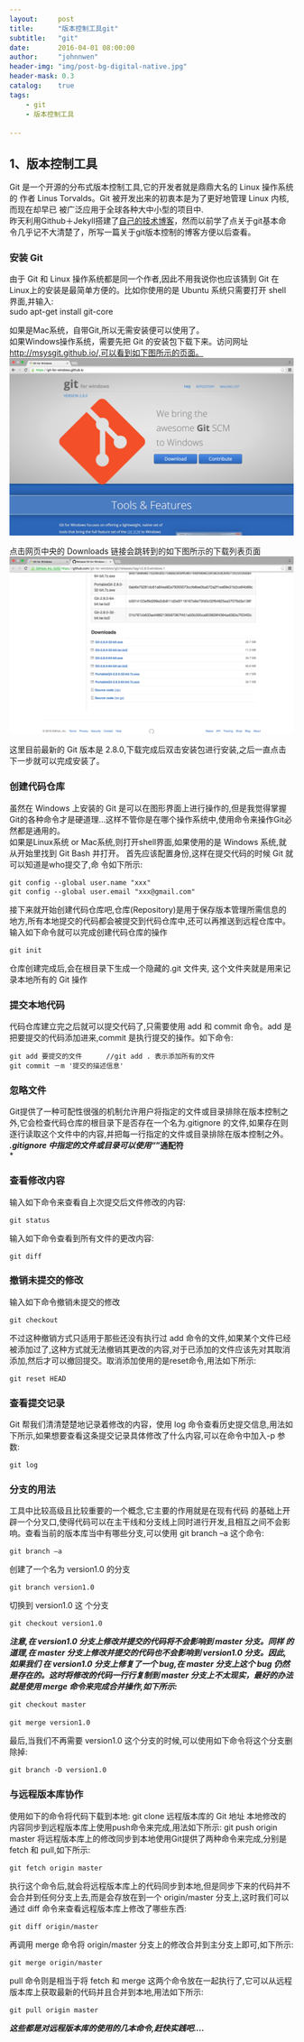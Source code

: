 ```yaml
---
layout:     post
title:      "版本控制工具git"
subtitle:   "git"
date:       2016-04-01 08:00:00
author:     "johnnwen"
header-img: "img/post-bg-digital-native.jpg"
header-mask: 0.3
catalog:    true
tags:
    - git
    - 版本控制工具
    
---
```

## 1、版本控制工具
Git 是一个开源的分布式版本控制工具,它的开发者就是鼎鼎大名的 Linux 操作系统的 作者 Linus Torvalds。Git 被开发出来的初衷本是为了更好地管理 Linux 内核,而现在却早已 被广泛应用于全球各种大中小型的项目中.<br>
昨天利用Github＋Jekyll搭建了[自己的技术博客](wangyouwen.cn)，然而以前学了点关于git基本命令几乎记不大清楚了，所写一篇关于git版本控制的博客方便以后查看。<br>
### 安装 Git
由于 Git 和 Linux 操作系统都是同一个作者,因此不用我说你也应该猜到 Git 在 Linux上的安装是最简单方便的。比如你使用的是 Ubuntu 系统只需要打开 shell 界面,并输入:<br>
	sudo apt-get install git-core

如果是Mac系统，自带Git,所以无需安装便可以使用了。<br>
如果Windows操作系统，需要先把 Git 的安装包下载下来。访问网址 http://msysgit.github.io/,可以看到如下图所示的页面。<br>
![gitdownload](/img/gitdownload.png)

点击网页中央的 Downloads 链接会跳转到的如下图所示的下载列表页面<br>
![gitdownload](/img/gitdownlist.png)

这里目前最新的 Git 版本是 2.8.0,下载完成后双击安装包进行安装,之后一直点击下一步就可以完成安装了。<br>
### 创建代码仓库
虽然在 Windows 上安装的 Git 是可以在图形界面上进行操作的,但是我觉得掌握Git的各种命令才是硬道理...这样不管你是在哪个操作系统中,使用命令来操作Git必然都是通用的。<br>
如果是Linux系统 or Mac系统,则打开shell界面,如果使用的是 Windows 系统,就从开始里找到 Git Bash 并打开。
首先应该配置身份,这样在提交代码的时候 Git 就可以知道是who提交了,命 令如下所示:

	git config --global user.name "xxx"
    git config --global user.email "xxx@gmail.com"

    
接下来就开始创建代码仓库吧,仓库(Repository)是用于保存版本管理所需信息的地方,所有本地提交的代码都会被提交到代码仓库中,还可以再推送到远程仓库中。<br>
输入如下命令就可以完成创建代码仓库的操作

	git init

仓库创建完成后,会在根目录下生成一个隐藏的.git 文件夹, 这个文件夹就是用来记录本地所有的 Git 操作<br>
### 提交本地代码
代码仓库建立完之后就可以提交代码了,只需要使用 add 和 commit 命令。add 是把要提交的代码添加进来,commit 是执行提交的操作。如下命令: 
  
	git add 要提交的文件      //git add . 表示添加所有的文件
	git commit －m '提交的描述信息'

### 忽略文件
Git提供了一种可配性很强的机制允许用户将指定的文件或目录排除在版本控制之外,它会检查代码仓库的根目录下是否存在一个名为.gitignore 的文件,如果存在则逐行读取这个文件中的内容,并把每一行指定的文件或目录排除在版本控制之外。<br>
***.gitignore 中指定的文件或目录可以使用“*”通配符<br>***
### 查看修改内容
输入如下命令来查看自上次提交后文件修改的内容:

	git status



输入如下命令查看到所有文件的更改内容:

	git diff

### 撤销未提交的修改
输入如下命令撤销未提交的修改

	git checkout 

不过这种撤销方式只适用于那些还没有执行过 add 命令的文件,如果某个文件已经被添加过了,这种方式就无法撤销其更改的内容,对于已添加的文件应该先对其取消添加,然后才可以撤回提交。取消添加使用的是reset命令,用法如下所示:

	git reset HEAD

### 查看提交记录
Git 帮我们清清楚楚地记录着修改的内容，使用 log 命令查看历史提交信息,用法如下所示,如果想要查看这条提交记录具体修改了什么内容,可以在命令中加入-p 参数:

	git log

### 分支的用法
工具中比较高级且比较重要的一个概念,它主要的作用就是在现有代码 的基础上开辟一个分叉口,使得代码可以在主干线和分支线上同时进行开发,且相互之间不会影响。查看当前的版本库当中有哪些分支,可以使用 git branch –a 这个命令:<br>

	git branch –a 

创建了一个名为 version1.0 的分支

	git branch version1.0

切换到 version1.0 这 个分支

	git checkout version1.0


***注意,在 version1.0 分支上修改并提交的代码将不会影响到 master 分支。同样 的道理,在 master 分支上修改并提交的代码也不会影响到 version1.0 分支。因此,如果我们 在 version1.0 分支上修复了一个 bug,在 master 分支上这个 bug 仍然是存在的。这时将修改的代码一行行复制到 master 分支上不太现实，最好的办法就是使用 merge 命令来完成合并操作,如下所示:***

 	git checkout master

	git merge version1.0

最后,当我们不再需要 version1.0 这个分支的时候,可以使用如下命令将这个分支删除掉:

	git branch -D version1.0
	
### 与远程版本库协作
使用如下的命令将代码下载到本地:
	git clone 远程版本库的 Git 地址
本地修改的内容同步到远程版本库上使用push命令来完成,用法如下所示:
	git push origin master
将远程版本库上的修改同步到本地使用Git提供了两种命令来完成,分别是 fetch 和 pull,如下所示:

	git fetch origin master

执行这个命令后,就会将远程版本库上的代码同步到本地,但是同步下来的代码并不会合并到任何分支上去,而是会存放在到一个 origin/master 分支上,这时我们可以通过 diff 命令来查看远程版本库上修改了哪些东西:

	git diff origin/master

再调用 merge 命令将 origin/master 分支上的修改合并到主分支上即可,如下所示: 

	git merge origin/master

pull 命令则是相当于将 fetch 和 merge 这两个命令放在一起执行了,它可以从远程版本库上获取最新的代码并且合并到本地,用法如下所示:

	git pull origin master


***这些都是对远程版本库的使用的几本命令,赶快实践吧....***



















